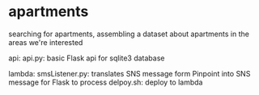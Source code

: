 # apartments
searching for apartments, assembling a dataset about apartments in the areas we're interested

api:
  api.py: basic Flask api for sqlite3 database

lambda:
  smsListener.py: translates SNS message form Pinpoint into SNS message for Flask to process
  delpoy.sh: deploy to lambda
